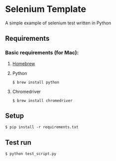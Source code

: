 # Selenium Template

A simple example of selenium test written in Python

## Requirements

### Basic requirements (for Mac):

 1. [Homebrew](http://brew.sh/)

 2. Python

	```
	$ brew install python
	```

 3. Chromedriver

	```
	$ brew install chromedriver
	```


## Setup

```
$ pip install -r requirements.txt
```

## Test run

```
$ python test_script.py
```

